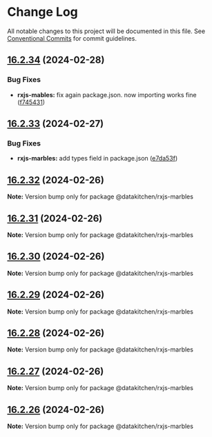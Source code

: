 # Change Log

All notable changes to this project will be documented in this file.
See [Conventional Commits](https://conventionalcommits.org) for commit guidelines.

## [16.2.34](https://github/DataKitchen/ngx-toolkit/compare/v16.2.33...v16.2.34) (2024-02-28)


### Bug Fixes

* **rxjs-mables:** fix again package.json. now importing works fine ([f745431](https://github/DataKitchen/ngx-toolkit/commit/f7454313d0b231f9506b0faca74e4ad5e32cc171))





## [16.2.33](https://github/DataKitchen/ngx-toolkit/compare/v16.2.32...v16.2.33) (2024-02-27)


### Bug Fixes

* **rxjs-marbles:** add types field in package.json ([e7da53f](https://github/DataKitchen/ngx-toolkit/commit/e7da53fea03e8c6534ebec2e72fccf872aaa4c5e))





## [16.2.32](https://github/DataKitchen/ngx-toolkit/compare/v16.2.31...v16.2.32) (2024-02-26)

**Note:** Version bump only for package @datakitchen/rxjs-marbles





## [16.2.31](https://github/DataKitchen/ngx-toolkit/compare/v16.2.30...v16.2.31) (2024-02-26)

**Note:** Version bump only for package @datakitchen/rxjs-marbles





## [16.2.30](https://github/DataKitchen/ngx-toolkit/compare/v16.2.29...v16.2.30) (2024-02-26)

**Note:** Version bump only for package @datakitchen/rxjs-marbles





## [16.2.29](https://github/DataKitchen/ngx-toolkit/compare/v16.2.28...v16.2.29) (2024-02-26)

**Note:** Version bump only for package @datakitchen/rxjs-marbles





## [16.2.28](https://github-dk/DataKitchen/ngx-toolkit/compare/v16.2.27...v16.2.28) (2024-02-26)

**Note:** Version bump only for package @datakitchen/rxjs-marbles





## [16.2.27](https://github-dk/DataKitchen/ngx-toolkit/compare/v16.2.26...v16.2.27) (2024-02-26)

**Note:** Version bump only for package @datakitchen/rxjs-marbles





## [16.2.26](https://github-dk/DataKitchen/ngx-toolkit/compare/v16.2.25...v16.2.26) (2024-02-26)

**Note:** Version bump only for package @datakitchen/rxjs-marbles
